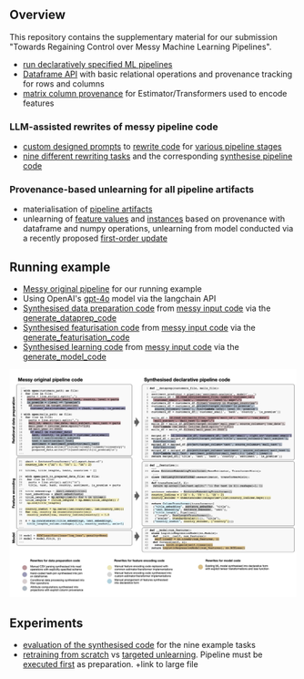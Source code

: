 ## Overview

This repository contains the supplementary material for our submission "Towards Regaining Control over
Messy Machine Learning Pipelines".

 * [run declaratively specified ML pipelines](lester/classification.py)
 * [Dataframe API](lester/__init__.py) with basic relational operations and provenance tracking for rows and columns
 * [matrix column provenance](lester/feature_provenance.py) for Estimator/Transformers used to encode features

### LLM-assisted rewrites of messy pipeline code

 * [custom designed prompts](lester/rewrite/prompts.py) to [rewrite code](lester/rewrite/__init__.py) for [various pipeline stages](lester/benchmark/__init__.py)
 * [nine different rewriting tasks](lester/benchmark) and the corresponding [synthesise pipeline code](synthesised_code.py)

### Provenance-based unlearning for all pipeline artifacts

 * materialisation of [pipeline artifacts](lester/unlearning/artifacts.py)
 * unlearning of [feature values](lester/unlearning/feature_deletion.py) and [instances](lester/unlearning/instance_deletion.py) based on provenance with dataframe and numpy operations, unlearning from model conducted via a recently proposed [first-order update](https://www.ndss-symposium.org/wp-content/uploads/2023/02/ndss2023_s87_paper.pdf)

## Running example

 * [Messy original pipeline](messy_original_pipeline.py) for our running example
 * Using OpenAI's [gpt-4o](https://openai.com/index/hello-gpt-4o/) model via the langchain API
 *  [Synthesised data preparation code](synthesised_code.py#L2) from [messy input code](lester/benchmark/creditcard_dataprep.py)  via the [generate_dataprep_code](lester/rewrite/__init__.py#L17)
 *  [Synthesised featurisation code](synthesised_code.py#L117) from [messy input code](lester/benchmark/creditcard_featurisation.py) via the [generate_featurisation_code](lester/rewrite/__init__.py#L40)
 *  [Synthesised learning code](synthesised_code.py#L117) from [messy input code](lester/benchmark/sklearnlogreg_model.py) via the  [generate_model_code](lester/rewrite/__init__.py#L54)

![screenshot](running-example.jpg)

## Experiments

* [evaluation of the synthesised code](experiment__rewrite.py) for the nine example tasks
* [retraining from scratch](experiment__retraining_time.py) vs [targeted unlearning](experiment__unlearning.py). Pipeline must be [executed first](run_rewritten_pipeline.py) as preparation. +link to large file
  
